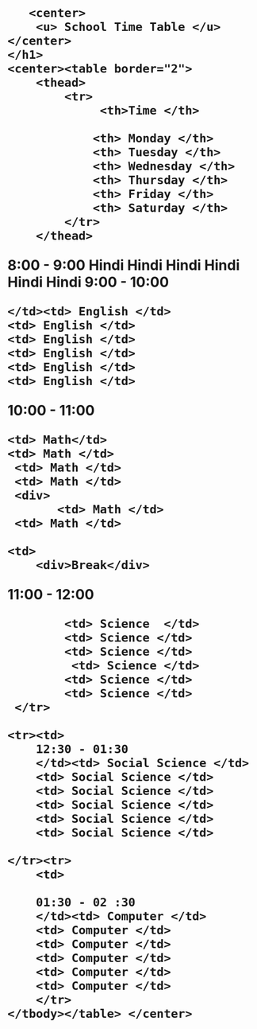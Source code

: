 <!DOCTYPE html>
<html lang="en"><head>
<meta http-equiv="content-type" content="text/html; charset=UTF-8">
    <meta charset="UTF-8">
    <meta name="viewport" content="width=device-width, initial-scale=1.0">
    <title> School Time Table</title>
    <link rel="stylesheet" href="stye.css">
</head>
<body>
    <h1>
       
       <center> 
        <u> School Time Table </u> 
    </center>
    </h1>
    <center><table border="2">
        <thead>
            <tr>
                 <th>Time </th>

                <th> Monday </th>
                <th> Tuesday </th>
                <th> Wednesday </th>
                <th> Thursday </th>
                <th> Friday </th>
                <th> Saturday </th>
            </tr>
        </thead>
<tbody><tr><td>
    8:00 - 9:00
</td>
<td> Hindi </td>
<td> Hindi </td>
<td> Hindi </td>
<td> Hindi </td>
<td> Hindi </td>
<td> Hindi </td>

</tr> 
<tr><td>
    9:00 - 10:00

    </td><td> English </td>
    <td> English </td> 
    <td> English </td> 
    <td> English </td> 
    <td> English </td> 
    <td> English </td>

</tr><tr>
   <td> 10:00 - 11:00</td>
   
    <td> Math</td>
    <td> Math </td>
     <td> Math </td>
     <td> Math </td>
     <div> 
           <td> Math </td>
     <td> Math </td>
    
</tr>

   
    <td>
        <div>Break</div>
</td>
 <tr>
            <td> 11:00 - 12:00 </td> 
         

            <td> Science  </td>
            <td> Science </td>
            <td> Science </td>
             <td> Science </td> 
            <td> Science </td>
            <td> Science </td>
     </tr> 
    
    <tr><td>
        12:30 - 01:30
        </td><td> Social Science </td>
        <td> Social Science </td>
        <td> Social Science </td>
        <td> Social Science </td>
        <td> Social Science </td>
        <td> Social Science </td>

    </tr><tr>
        <td>

        01:30 - 02 :30
        </td><td> Computer </td> 
        <td> Computer </td> 
        <td> Computer </td> 
        <td> Computer </td> 
        <td> Computer </td> 
        <td> Computer </td> 
        </tr>
    </tbody></table> </center>
</script>

</body></html>
